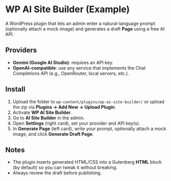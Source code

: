 # WP AI Site Builder (Example)
A WordPress plugin that lets an admin enter a natural-language prompt (optionally attach a mock image) and generates a draft **Page** using a free AI API.

## Providers
- **Gemini (Google AI Studio)**: requires an API key.
- **OpenAI-compatible**: use any service that implements the Chat Completions API (e.g., OpenRouter, local servers, etc.).

## Install
1. Upload the folder to `wp-content/plugins/wp-ai-site-builder/` or upload the zip via **Plugins → Add New → Upload Plugin**.
2. Activate **WP AI Site Builder**.
3. Go to **AI Site Builder** in the admin.
4. Open **Settings** (right card), set your provider and API key(s).
5. In **Generate Page** (left card), write your prompt, optionally attach a mock image, and click **Generate Draft Page**.

## Notes
- The plugin inserts generated HTML/CSS into a Gutenberg **HTML** block (by default) so you can tweak it without breaking.
- Always review the draft before publishing.
